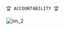     🏆 ACCOUNTABILITY 🏆


![im_2](https://github.com/Megha-pd/Awarded-in-UPS-Logistics/assets/167335144/88bcd597-76a0-4016-91ee-8f163bf36935)
